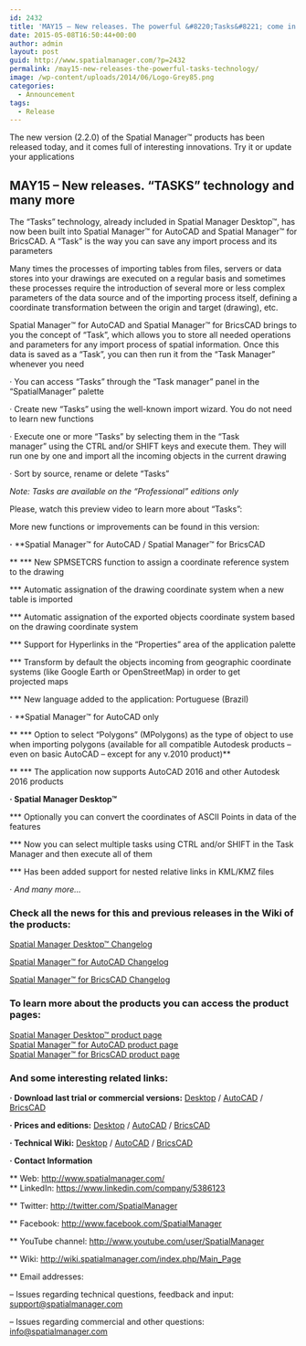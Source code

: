 ```yaml
---
id: 2432
title: 'MAY15 – New releases. The powerful &#8220;Tasks&#8221; come in'
date: 2015-05-08T16:50:44+00:00
author: admin
layout: post
guid: http://www.spatialmanager.com/?p=2432
permalink: /may15-new-releases-the-powerful-tasks-technology/
image: /wp-content/uploads/2014/06/Logo-Grey85.png
categories:
  - Announcement
tags:
  - Release
---
```

The new version (2.2.0) of the Spatial Manager™ products has been released today, and <span>it comes</span> <span>full of</span> <span>interesting innovations</span>. Try it or update your applications<!--more-->

## MAY15 &#8211; New releases. &#8220;TASKS&#8221; technology and many more

T<span>he &#8220;Tasks&#8221;</span> <span>technology,</span> <span>already included in</span> Spatial Manager Desktop™, <span>has now been</span> <span>built into</span> Spatial Manager™ for AutoCAD and Spatial Manager™ for BricsCAD. A &#8220;Task&#8221; is the way you can save any import process and its parameters

Many times the processes of importing tables from files, servers or data stores into your drawings are executed on a regular basis and sometimes these processes require the introduction of several more or less complex parameters of the data source and of the importing process itself, defining a coordinate transformation between the origin and target (drawing), etc.

Spatial Manager™ for AutoCAD and Spatial Manager™ for BricsCAD brings to you the concept of “Task”, which allows you to store all needed operations and parameters for any import process of spatial information. Once this data is saved as a &#8220;Task&#8221;, you can then run it from the &#8220;Task Manager&#8221; whenever you need

· You can access &#8220;Tasks&#8221; through the &#8220;Task manager&#8221; panel in the &#8220;SpatialManager&#8221; palette
  
· Create new &#8220;Tasks&#8221; using the <span>well-known</span> import wizard. You do not need to learn new functions
  
· Execute one or more &#8220;Tasks&#8221; by selecting them in the &#8220;Task manager&#8221; using the CTRL and/or SHIFT keys and execute them. They will run one by one and import all the incoming objects in the current drawing
  
· Sort by source, rename or delete &#8220;Tasks&#8221;

_Note: Tasks are available on the &#8220;Professional&#8221; editions only_

Please, watch this preview video to learn more about &#8220;Tasks&#8221;:



<span>More new functions or improvements can be found</span> in this version:

**·** **Spatial Manager™ for AutoCAD / Spatial Manager™ for BricsCAD
  
** \*** New SPMSETCRS function to assign a coordinate reference system to the drawing
  
\*** Automatic assignation of the drawing coordinate system when a new table is imported
  
\*** Automatic assignation of the exported objects coordinate system based on the drawing coordinate system
  
\*** Support for Hyperlinks in the &#8220;Properties&#8221; area of the application palette
  
\*** Transform by default the objects incoming from geographic coordinate systems (like Google Earth or OpenStreetMap) in order to get projected maps
  
\*** New language added to the application: Portuguese (Brazil)

**·** **Spatial Manager™ for AutoCAD only
  
** \*** Option to select &#8220;Polygons&#8221; (MPolygons) as the type of object to use when importing polygons (available for all compatible Autodesk products &#8211; even on basic AutoCAD &#8211; except for any v.2010 product)**
  
** \*** The application now supports AutoCAD 2016 and other Autodesk 2016 products

**· Spatial Manager Desktop™**
  
\*** Optionally you can convert the coordinates of ASCII Points in data of the features
  
\*** Now you can select multiple tasks using CTRL and/or SHIFT in the Task Manager and then execute all of them
  
\*** Has been added support for nested relative links in KML/KMZ files

<span><span>· <em>And many more&#8230;</em></span></span>_<span><span><br /> </span></span>_

### Check all the news for this and previous releases in the Wiki of the products:

<a title="Spatial Manager Desktop™ Wiki Changelog" href="http://wiki.spatialmanager.com/index.php/Spatial_Manager_Desktop%E2%84%A2_Changelog" target="_blank" rel="nofollow"><span>Spatial Manager Desktop™ Changelog</span></a>
  
<a title="Spatial Manager™ for AutoCAD Wiki Changelog" href="http://wiki.spatialmanager.com/index.php/Spatial_Manager%E2%84%A2_for_AutoCAD_Changelog" target="_blank" rel="nofollow"><span>Spatial Manager™ for AutoCAD Changelog</span></a>
  
<a title="Spatial Manager™ for BricsCAD Wiki Changelog" href="http://wiki.spatialmanager.com/index.php/Spatial_Manager%E2%84%A2_for_BricsCAD_Changelog" target="_blank" rel="nofollow"><span>Spatial Manager™ for BricsCAD Changelog</span></a>

### To learn more about the products you can access the product pages:

<p>
  <a title="Spatial Manager™ - Spatial Manager Desktop™" href="http://www.spatialmanager.com/spm-desktop/" target="_blank" rel="nofollow"><span>Spatial Manager Desktop™ product page</span></a><br /> <a title="Spatial Manager™ - Spatial Manager™ for AutoCAD" href="http://www.spatialmanager.com/spm-forautocad/" target="_blank" rel="nofollow"><span>Spatial Manager™ for AutoCAD product page</span></a><br /> <a title="Spatial Manager™ - Spatial Manager™ for BricsCAD" href="http://www.spatialmanager.com/spm-forbricscad/" target="_blank" rel="nofollow"><span>Spatial Manager™ for BricsCAD product page</span></a>
</p>

### And some interesting related links:

**· Download last trial or commercial versions:** <a title="Spatial Manager Desktop Download" href="http://www.spatialmanager.com/download/spatial-manager-desktop/" target="_blank" rel="nofollow"><span>Desktop</span></a> / <a title="Spatial Manager for AutoCAD Download" href="http://www.spatialmanager.com/download/spatial-manager-autocad/" target="_blank" rel="nofollow">AutoCAD</a> / <a title="Spatial Manager for BricsCAD Download" href="http://www.spatialmanager.com/download/spatial-manager-bricscad/" target="_blank" rel="nofollow">BricsCAD</a>
  
**· Prices and editions:** <a title="Spatial Manager Desktop prices page" href="http://www.spatialmanager.com/spm-desktop-prices/" target="_blank" rel="nofollow"><span>Desktop</span></a> / <a title="Spatial Manager for AutoCAD prices page" href="http://www.spatialmanager.com/spm-forautocad-prices/" target="_blank" rel="nofollow">AutoCAD</a> / <a title="Spatial Manager for BricsCAD prices page" href="http://www.spatialmanager.com/spm-forbricscad-prices/" target="_blank" rel="nofollow">BricsCAD</a>
  
**· Technical Wiki:** <a title="Spatial Manager Desktop Wiki Introduction" href="http://wiki.spatialmanager.com/index.php/Spatial_Manager_Desktop%E2%84%A2" target="_blank" rel="nofollow"><span>Desktop</span></a> / <a title="Spatial Manager for AutoCAD Wiki Introduction" href="http://wiki.spatialmanager.com/index.php/Spatial_Manager%E2%84%A2_for_AutoCAD" target="_blank" rel="nofollow">AutoCAD</a> / <a title="Spatial Manager for BricsCAD Wiki Introduction" href="http://wiki.spatialmanager.com/index.php/Spatial_Manager%E2%84%A2_for_BricsCAD" target="_blank" rel="nofollow">BricsCAD</a>
  
**· Contact Information**
  
** Web: <a title="Spatial Manager Web" href="http://www.spatialmanager.com/" target="_blank" rel="nofollow">http://www.spatialmanager.com/<br /> </a>** LinkedIn: <a title="Spatial Manager on LinkedIn" href="https://www.linkedin.com/company/5386123" target="_blank" rel="nofollow">https://www.linkedin.com/company/5386123</a>
  
** Twitter: <a title="Spatial Manager on Twitter" href="http://twitter.com/SpatialManager" target="_blank" rel="nofollow">http://twitter.com/SpatialManager</a>
  
** Facebook: <a title="Spatial Manager on Facebook" href="http://www.facebook.com/SpatialManager" target="_blank" rel="nofollow">http://www.facebook.com/SpatialManager</a>
  
** YouTube channel: <a title="Spatial Manager YouTube channel" href="http://www.youtube.com/user/SpatialManager" target="_blank" rel="nofollow">http://www.youtube.com/user/SpatialManager</a>
  
** Wiki: <a title="Spatial Manager Wiki" href="http://wiki.spatialmanager.com/index.php/Main_Page" target="_blank" rel="nofollow">http://wiki.spatialmanager.com/index.php/Main_Page</a>
  
** Email addresses:
  
&#8211; Issues regarding technical questions, feedback and input: <a title="Spatial Manager Support" href="mailto:support@spatialmanager.com" target="_blank" rel="nofollow">support@spatialmanager.com</a>
  
&#8211; Issues regarding commercial and other questions: <a title="Spatial Manager Info" href="mailto:info@spatialmanager.com" target="_blank" rel="nofollow">info@spatialmanager.com</a>